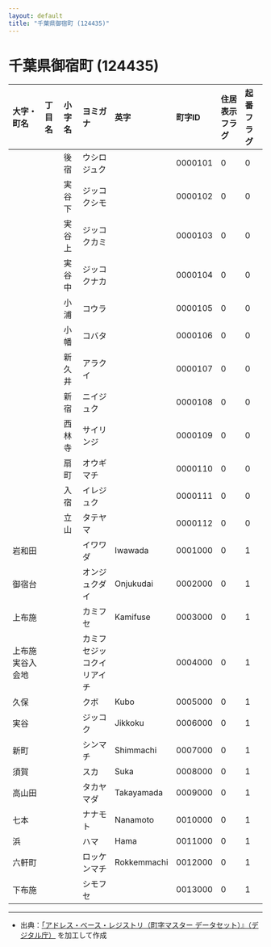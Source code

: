 ```yaml
---
layout: default
title: "千葉県御宿町 (124435)"
---
```


# 千葉県御宿町 (124435)

| 大字・町名 | 丁目名 | 小字名 | ヨミガナ | 英字 | 町字ID | 住居表示フラグ | 起番フラグ |
|:---|:---|:---|:---|:---|:---|:---|:---|
|  |  | 後宿 | ウシロジュク |  | 0000101 | 0 | 0 |
|  |  | 実谷下 | ジッコクシモ |  | 0000102 | 0 | 0 |
|  |  | 実谷上 | ジッコクカミ |  | 0000103 | 0 | 0 |
|  |  | 実谷中 | ジッコクナカ |  | 0000104 | 0 | 0 |
|  |  | 小浦 | コウラ |  | 0000105 | 0 | 0 |
|  |  | 小幡 | コバタ |  | 0000106 | 0 | 0 |
|  |  | 新久井 | アラクイ |  | 0000107 | 0 | 0 |
|  |  | 新宿 | ニイジュク |  | 0000108 | 0 | 0 |
|  |  | 西林寺 | サイリンジ |  | 0000109 | 0 | 0 |
|  |  | 扇町 | オウギマチ |  | 0000110 | 0 | 0 |
|  |  | 入宿 | イレジュク |  | 0000111 | 0 | 0 |
|  |  | 立山 | タテヤマ |  | 0000112 | 0 | 0 |
| 岩和田 |  |  | イワワダ | Iwawada | 0001000 | 0 | 1 |
| 御宿台 |  |  | オンジュクダイ | Onjukudai | 0002000 | 0 | 1 |
| 上布施 |  |  | カミフセ | Kamifuse | 0003000 | 0 | 1 |
| 上布施実谷入会地 |  |  | カミフセジッコクイリアイチ |  | 0004000 | 0 | 1 |
| 久保 |  |  | クボ | Kubo | 0005000 | 0 | 1 |
| 実谷 |  |  | ジッコク | Jikkoku | 0006000 | 0 | 1 |
| 新町 |  |  | シンマチ | Shimmachi | 0007000 | 0 | 1 |
| 須賀 |  |  | スカ | Suka | 0008000 | 0 | 1 |
| 高山田 |  |  | タカヤマダ | Takayamada | 0009000 | 0 | 1 |
| 七本 |  |  | ナナモト | Nanamoto | 0010000 | 0 | 1 |
| 浜 |  |  | ハマ | Hama | 0011000 | 0 | 1 |
| 六軒町 |  |  | ロッケンマチ | Rokkemmachi | 0012000 | 0 | 1 |
| 下布施 |  |  | シモフセ |  | 0013000 | 0 | 1 |

---

- 出典：[「アドレス・ベース・レジストリ（町字マスター データセット）』（デジタル庁）](https://www.digital.go.jp/policies/base_registry_address/) を加工して作成